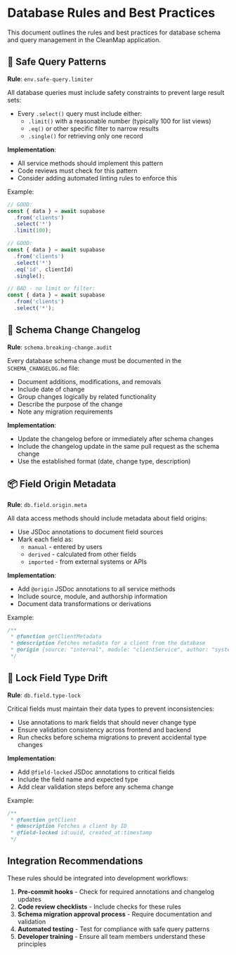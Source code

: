 
# Database Rules and Best Practices

This document outlines the rules and best practices for database schema and query management in the CleanMap application.

## 🔐 Safe Query Patterns

**Rule**: `env.safe-query.limiter`

All database queries must include safety constraints to prevent large result sets:

- Every `.select()` query must include either:
  - `.limit()` with a reasonable number (typically 100 for list views)
  - `.eq()` or other specific filter to narrow results
  - `.single()` for retrieving only one record

**Implementation**:
- All service methods should implement this pattern
- Code reviews must check for this pattern
- Consider adding automated linting rules to enforce this

Example:
```typescript
// GOOD:
const { data } = await supabase
  .from('clients')
  .select('*')
  .limit(100);

// GOOD: 
const { data } = await supabase
  .from('clients')
  .select('*')
  .eq('id', clientId)
  .single();

// BAD - no limit or filter:
const { data } = await supabase
  .from('clients')
  .select('*');
```

## 📜 Schema Change Changelog

**Rule**: `schema.breaking-change.audit`

Every database schema change must be documented in the `SCHEMA_CHANGELOG.md` file:

- Document additions, modifications, and removals
- Include date of change
- Group changes logically by related functionality
- Describe the purpose of the change
- Note any migration requirements

**Implementation**:
- Update the changelog before or immediately after schema changes
- Include the changelog update in the same pull request as the schema change
- Use the established format (date, change type, description)

## 📦 Field Origin Metadata

**Rule**: `db.field.origin.meta`

All data access methods should include metadata about field origins:

- Use JSDoc annotations to document field sources
- Mark each field as:
  - `manual` - entered by users
  - `derived` - calculated from other fields
  - `imported` - from external systems or APIs

**Implementation**:
- Add `@origin` JSDoc annotations to all service methods
- Include source, module, and authorship information
- Document data transformations or derivations

Example:
```typescript
/**
 * @function getClientMetadata 
 * @description Fetches metadata for a client from the database
 * @origin {source: "internal", module: "clientService", author: "system"}
 */
```

## 🧱 Lock Field Type Drift

**Rule**: `db.field.type-lock`

Critical fields must maintain their data types to prevent inconsistencies:

- Use annotations to mark fields that should never change type
- Ensure validation consistency across frontend and backend
- Run checks before schema migrations to prevent accidental type changes

**Implementation**:
- Add `@field-locked` JSDoc annotations to critical fields
- Include the field name and expected type
- Add clear validation steps before any schema change

Example:
```typescript
/**
 * @function getClient 
 * @description Fetches a client by ID
 * @field-locked id:uuid, created_at:timestamp
 */
```

## Integration Recommendations

These rules should be integrated into development workflows:

1. **Pre-commit hooks** - Check for required annotations and changelog updates
2. **Code review checklists** - Include checks for these rules
3. **Schema migration approval process** - Require documentation and validation
4. **Automated testing** - Test for compliance with safe query patterns
5. **Developer training** - Ensure all team members understand these principles

